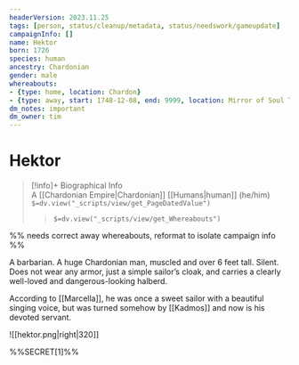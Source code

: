 ```yaml
---
headerVersion: 2023.11.25
tags: [person, status/cleanup/metadata, status/needswork/gameupdate]
campaignInfo: []
name: Hektor
born: 1726
species: human
ancestry: Chardonian
gender: male
whereabouts:
- {type: home, location: Chardon}
- {type: away, start: 1748-12-08, end: 9999, location: Mirror of Soul Trapping}
dm_notes: important
dm_owner: tim
---
```

# Hektor
>[!info]+ Biographical Info  
> A [[Chardonian Empire|Chardonian]] [[Humans|human]] (he/him)  
> `$=dv.view("_scripts/view/get_PageDatedValue")`  
>> `$=dv.view("_scripts/view/get_Whereabouts")`

%% needs correct away whereabouts, reformat to isolate campaign info %%

A barbarian. A huge Chardonian man, muscled and over 6 feet tall. Silent. Does not wear any armor, just a simple sailor’s cloak, and carries a clearly well-loved and dangerous-looking halberd. 

According to [[Marcella]], he was once a sweet sailor with a beautiful singing voice, but was turned somehow by [[Kadmos]] and now is his devoted servant. 

![[hektor.png|right|320]]

%%SECRET[1]%%